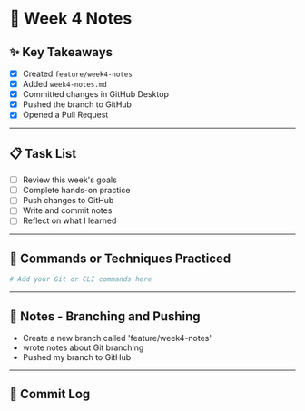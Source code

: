 # 📘 Week 4 Notes

## ✨ Key Takeaways

- [x] Created `feature/week4-notes`
- [x] Added `week4-notes.md`
- [x] Committed changes in GitHub Desktop
- [x] Pushed the branch to GitHub
- [x] Opened a Pull Request

---

## 📋 Task List

- [ ] Review this week's goals
- [ ] Complete hands-on practice
- [ ] Push changes to GitHub
- [ ] Write and commit notes
- [ ] Reflect on what I learned

---

## 🧪 Commands or Techniques Practiced

```bash
# Add your Git or CLI commands here
```

---

## 📝 Notes - Branching and Pushing

- Create a new branch called 'feature/week4-notes'
- wrote notes about Git branching
- Pushed my branch to GitHub

---

## 🔁 Commit Log
